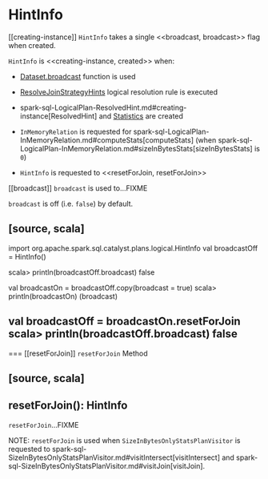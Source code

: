 # HintInfo

[[creating-instance]]
`HintInfo` takes a single <<broadcast, broadcast>> flag when created.

`HintInfo` is <<creating-instance, created>> when:

* [Dataset.broadcast](spark-sql-functions.md#broadcast) function is used

* [ResolveJoinStrategyHints](logical-analysis-rules/ResolveJoinStrategyHints.md) logical resolution rule is executed

* spark-sql-LogicalPlan-ResolvedHint.md#creating-instance[ResolvedHint] and [Statistics](logical-operators/Statistics.md) are created

* `InMemoryRelation` is requested for spark-sql-LogicalPlan-InMemoryRelation.md#computeStats[computeStats] (when spark-sql-LogicalPlan-InMemoryRelation.md#sizeInBytesStats[sizeInBytesStats] is `0`)

* `HintInfo` is requested to <<resetForJoin, resetForJoin>>

[[broadcast]]
`broadcast` is used to...FIXME

`broadcast` is off (i.e. `false`) by default.

[source, scala]
----
import org.apache.spark.sql.catalyst.plans.logical.HintInfo
val broadcastOff = HintInfo()

scala> println(broadcastOff.broadcast)
false

val broadcastOn = broadcastOff.copy(broadcast = true)
scala> println(broadcastOn)
(broadcast)

val broadcastOff = broadcastOn.resetForJoin
scala> println(broadcastOff.broadcast)
false
----

=== [[resetForJoin]] `resetForJoin` Method

[source, scala]
----
resetForJoin(): HintInfo
----

`resetForJoin`...FIXME

NOTE: `resetForJoin` is used when `SizeInBytesOnlyStatsPlanVisitor` is requested to spark-sql-SizeInBytesOnlyStatsPlanVisitor.md#visitIntersect[visitIntersect] and spark-sql-SizeInBytesOnlyStatsPlanVisitor.md#visitJoin[visitJoin].
